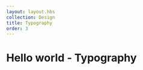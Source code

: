 ```yaml
---
layout: layout.hbs
collection: Design
title: Typography
order: 3
---
```


# Hello world - Typography

